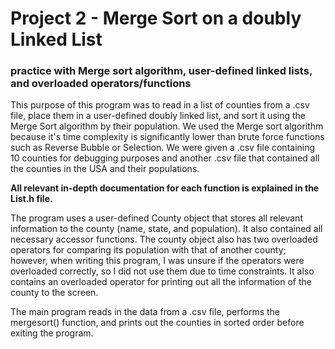# Project 2 - Merge Sort on a doubly Linked List

### practice with Merge sort algorithm, user-defined linked lists, and overloaded operators/functions

This purpose of this program was to read in a list of counties from a .csv file, place them in a user-defined doubly linked list, and sort it using the Merge Sort algorithm by their population. We used the Merge sort algorithm because it's time complexity is significantly lower than brute force functions such as Reverse Bubble or Selection. We were given a .csv file containing 10 counties for debugging purposes and another .csv file that contained all the counties in the USA and their populations.

**All relevant in-depth documentation for each function is explained in the List.h file.**

The program uses a user-defined County object that stores all relevant information to the county (name, state, and population). It also contained all necessary accessor functions. The county object also has two overloaded operators for comparing its population with that of another county; however, when writing this program, I was unsure if the operators were overloaded correctly, so I did not use them due to time constraints. It also contains an overloaded operator for printing out all the information of the county to the screen.

The main program reads in the data from a .csv file, performs the mergesort() function, and prints out the counties in sorted order before exiting the program.
